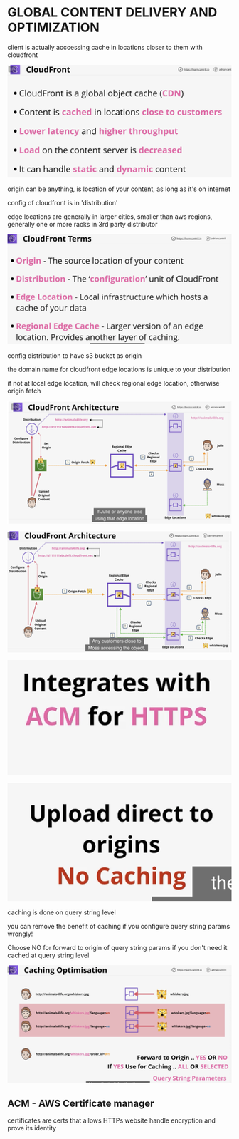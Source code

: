 # GLOBAL CONTENT DELIVERY AND OPTIMIZATION

client is actually acccessing cache in locations closer to them with cloudfront

![](../../../.gitbook/assets/screenshot-2021-07-30-at-11.28.28-pm.png)

origin can be anything, is location of your content, as long as it's on internet

config of cloudfront is in 'distribution'

edge locations are generally in larger cities, smaller than aws regions, generally one or more racks in 3rd party distributor

![](../../../.gitbook/assets/screenshot-2021-07-30-at-11.33.05-pm.png)

config distribution to have s3 bucket as origin

the domain name for cloudfront edge locations is unique to your distribution

if not at local edge location, will check regional edge location, otherwise origin fetch

![](../../../.gitbook/assets/screenshot-2021-07-30-at-11.37.14-pm.png)

![](../../../.gitbook/assets/screenshot-2021-07-30-at-11.37.40-pm.png)

![you can use cloudfront to add https capability to static website hosted in s3 \(acm is aws cert manager\)  ](../../../.gitbook/assets/screenshot-2021-07-30-at-11.38.27-pm.png)

![](../../../.gitbook/assets/screenshot-2021-07-30-at-11.39.44-pm.png)

caching is done on query string level

you can remove the benefit of caching if you configure query string params wrongly!

Choose NO for forward to origin of query string params if you don't need it cached at query string level

![](../../../.gitbook/assets/screenshot-2021-07-30-at-11.43.57-pm.png)

## ACM - AWS Certificate manager

certificates are certs that allows HTTPs website handle encryption and prove its identity



